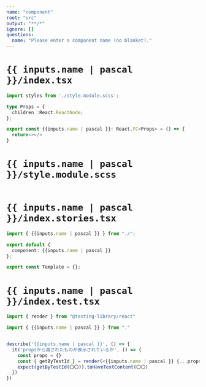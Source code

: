 ```yaml
---
name: "component"
root: "src"
output: "**/*"
ignore: []
questions:
  name: "Please enter a component name (no blanket)."
---
```


# `{{ inputs.name | pascal }}/index.tsx`

```typescript
import styles from './style.module.scss';

type Props = {
  children :React.ReactNode;
};

export const {{inputs.name | pascal }}: React.FC<Props> = () => {
  return<></>
}

```

# `{{ inputs.name | pascal }}/style.module.scss`

```scss

```

# `{{ inputs.name | pascal }}/index.stories.tsx`

```typescript
import { {{inputs.name | pascal }} } from "./";

export default {
  component: {{inputs.name | pascal }}
};

export const Template = {};
```

# `{{ inputs.name | pascal }}/index.test.tsx`

```typescript
import { render } from "@testing-library/react"

import { {{inputs.name | pascal }} } from "."


describe('{{inputs.name | pascal }}', () => {
  it('propsから渡されたものが表示されているか', () => {
    const props = {}
    const { getByTestId } = render(<{{inputs.name | pascal }} {...props} />)
    expect(getByTestId(〇〇)).toHaveTextContent(〇〇)
  })
})
```